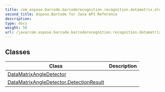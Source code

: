 ```yaml
---
title: com.aspose.barcode.barcoderecognition.recognition.datamatrix.oldalgorithm
second_title: Aspose.BarCode for Java API Reference
description: 
type: docs
weight: 50
url: /java/com.aspose.barcode.barcoderecognition.recognition.datamatrix.oldalgorithm/
---
```


## Classes

| Class | Description |
| --- | --- |
| [DataMatrixAngleDetector](../com.aspose.barcode.barcoderecognition.recognition.datamatrix.oldalgorithm/datamatrixangledetector) |  |
| [DataMatrixAngleDetector.DetectionResult](../com.aspose.barcode.barcoderecognition.recognition.datamatrix.oldalgorithm/datamatrixangledetector.detectionresult) |  |
